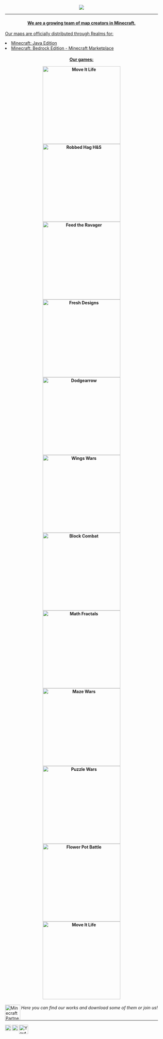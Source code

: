 <p align="center">
  <a class="site" href="https://azerusteam.com" > <img src="https://azerusteam.com/images/logo.png">
</p>

<hr></hr>

<h4><p align="center">We are a growing team of map creators in Minecraft.</p></h4>

Our maps are officially distributed through Realms for:
<li>Minecraft: Java Edition</li>
<li>Minecraft: Bedrock Edition - Minecraft Marketplace</li>

<!---
Don't change the paragraph with "automate" class It works automatically using Github Actions, and script auto_readme.py which grabs map info from our API
-->
<h4><p align="center">Our games:</p>
<p class="automate" align="center">
<a class="map" href="https://azerusteam.com/map/move-it-life"><img alt="Move It Life" width="256px" src="https://azerusteam.com/attachments/21a56001-d7ee-4208-8d3f-3aeeee01fc7b/dbc4861f-3a89-42fc-8f9d-d03511ad07e7/logo-web.png" /></a>
<a class="map" href="https://azerusteam.com/map/robbed-hag-hide-and-seek-classic"><img alt="Robbed Hag H&S" width="256px" src="https://azerusteam.com/attachments/60cb2998-f00f-4925-ab1d-12edf8bfa1ab/61094635-75b1-42b9-8768-896c4f276d1e/logo-web.png" /></a>
<a class="map" href="https://azerusteam.com/map/feed-the-ravager"><img alt="Feed the Ravager" width="256px" src="https://azerusteam.com/attachments/2d865138-dc1e-4ccc-9e8b-533eda4a316d/c2eba41f-b564-4ce5-a82f-b2f2b658f398/logo-web.png" /></a>
<a class="map" href="https://azerusteam.com/map/fresh-designs"><img alt="Fresh Designs" width="256px" src="https://azerusteam.com/attachments/11981feb-86eb-42f5-8327-57a21e94639c/ada9b75d-ef1e-42be-9890-5bbc2469aa8a/logo-web.png" /></a>
<a class="map" href="https://azerusteam.com/map/dodgearrow"><img alt="Dodgearrow" width="256px" src="https://azerusteam.com/attachments/5bbaa76a-5988-4749-b299-34c2dac9a70d/7f91e6aa-2247-478a-aebe-01ce87b8d53f/logo-web.png" /></a>
<a class="map" href="https://azerusteam.com/map/wings-wars"><img alt="Wings Wars" width="256px" src="https://azerusteam.com/attachments/59527dcc-79e1-4aa6-b2bd-64fea75b6896/c943571b-3696-4f38-a970-b8cf8d09d7cc/logo-web.png" /></a>
<a class="map" href="https://azerusteam.com/map/block-combat"><img alt="Block Combat" width="256px" src="https://azerusteam.com/attachments/e3888220-6f9f-4c24-86fc-3326d6f1fa46/1198df2a-8072-4ea2-b431-256106e10234/logo-web.png" /></a>
<a class="map" href="https://azerusteam.com/map/math-fractals"><img alt="Math Fractals" width="256px" src="https://azerusteam.com/attachments/e8f5bb20-6b99-49c5-b416-28bbf95f7716/143101ea-b141-4707-8cc2-71ec34ae97e3/logo-web.png" /></a>
<a class="map" href="https://azerusteam.com/map/maze-wars"><img alt="Maze Wars" width="256px" src="https://azerusteam.com/attachments/9ebac9ee-256d-4f53-9162-e17c3c08097a/70453932-9dc8-4a03-afde-5ede013515b4/logo-web.png" /></a>
<a class="map" href="https://azerusteam.com/map/puzzle-wars"><img alt="Puzzle Wars" width="256px" src="https://azerusteam.com/attachments/c75e2fa0-d52e-475e-8ab3-121cb99190f0/e4f83ddc-5ddb-442f-8ca6-7cc4f5d29ad9/logo-web.png" /></a>
<a class="map" href="https://azerusteam.com/map/flower-pot-battle"><img alt="Flower Pot Battle" width="256px" src="https://azerusteam.com/attachments/7adf2d16-c814-44dc-b9e8-e7a265ed0ced/f8814534-810e-4149-859d-c0502f1f7567/logo-web.png" /></a>
<a class="map" href="https://azerusteam.com/map/move-it-life"><img alt="Move It Life" width="256px" src="https://i.ytimg.com/vi_webp/GzV-FX69Zt8/maxresdefault.webp?v=62ecb712" /></a>
</p></h4>


<a href="https://www.minecraft.net/">
  <img align="left" alt="Minecraft Partner" width="50px" src="https://azerusteam.com/images/partner.png" />
</a>

<h6>Here you can find our works and download some of them or join us!</h6>
<hr></hr>
<a class="site" href="https://azerusteam.com" >
  <img align="left" alt="Site" width="20px" src="https://yt3.ggpht.com/ytc/AMLnZu_nPZjZm45DccQf0d2lqaZCnDI4kgueZkV7VSjO=s88-c-k-c0x00ffffff-no-rj" />
</a>
<a class="discord" href="https://azerus.team/discord" >
  <img align="left" alt="Discord" width="20px" src="https://www.svgrepo.com/show/353655/discord-icon.svg" />
</a>
<a class="youtube" href="https://azerus.team/youtube" >
  <img align="left" alt="Youtube" width="30px" src="https://upload.wikimedia.org/wikipedia/commons/0/09/YouTube_full-color_icon_%282017%29.svg" />
</a>
